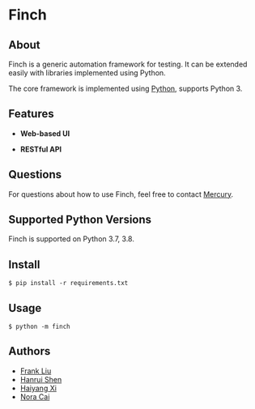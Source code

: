 # Finch

## About

Finch is a generic automation framework for testing. It can be extended easily with libraries implemented using Python.

The core framework is implemented using <a href="https://www.python.org/">Python</a>, supports Python 3. 

## Features

* **Web-based UI**

* **RESTful API**

## Questions

For questions about how to use Finch, feel free to contact <a href="mailto:Mercurystream@moodys.com">Mercury</a>.

## Supported Python Versions

Finch is supported on Python 3.7, 3.8.

## Install

```console
$ pip install -r requirements.txt
```

## Usage

```console
$ python -m finch
```

## Authors

- <a href="mailto:Frank.Liu@moodys.com">Frank Liu</a><br>
- <a href="mailto:Hanrui.Shen@moodys.com">Hanrui Shen</a><br>
- <a href="mailto:Haiyang.Xi@moodys.com">Haiyang Xi</a><br>
- <a href="mailto:Nora.Cai@moodys.com">Nora Cai</a><br>
